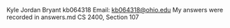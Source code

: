 Kyle Jordan Bryant
kb064318
Email: kb064318@ohio.edu
My answers were recorded in answers.md
CS 2400, Section 107
